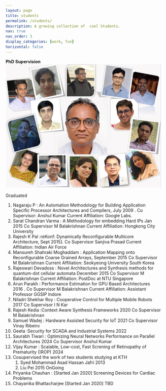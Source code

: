 ```yaml
---
layout: page
title: students
permalink: /students/
description: A growing collection of  cool Students.
nav: true
nav_order: 3
display_categories: [work, fun]
horizontal: false
---
```

**PhD Supervision**
![The cool Folks](/assets/img/phdGroup-1.jpeg)

Graduated
1. Nagaraju P : An Automation Methodology for Building Application Specific Processor Architectures and Compilers, July 2009 . Co Supervisor: Anshul Kumar Current Affiliation: Google
Labs.
2. Sarat Chandran Varma : A Methodology for embedding Hard IPs Jan 2015 Co Supervisor M
Balakrishnan Current Affiliation: Hongkong City University
3. Rajesh K Pal :reKonf: Dynamically Reconfigurable Multicore Architecture, Sept 2015]. Co
Supervisor Sanjiva Prasad Current Affiliation: Indian Air Force
4. Mansureh Shahraki Moghaddam : Application Mapping onto Reconfigurable Coarse Grained
Arrays, September 2015 Co Supervisor M Balakrishnan Current Affiliation: Seokyeong University
South Korea
5. Rajeswari Devadoss : Novel Architectures and Synthesis methods for quantum-dot cellular automata December 2015 Co Supervisor M Balakrishnan Current Affiliation: PostDoc at NTU
Singapore
6. Arun Parakh : Performance Estimation for GPU Based Architectures 2016 . Co Supervisor M
Balakrishnan Current Affiliation: Assistant Professor GGSIP Indore
7. Niladri Shekhar Roy : Cooperative Control for Multiple Mobile Robots 2017 Co Supervisor I N
Kar
8. Rajesh Kedia :Context Aware Synthesis Frameworks 2020 Co Supervisor M Balakrishnan
9. Samuel Wadej : Hardware Assisted Security for IoT 2021 Co Supervisor Vinay Ribeiro
10. Geeta :Security for SCADA and Industrial Systems 2022
11. Saurabh Tiwari : Optimizing Neural Networks Performance on Parallel Architectures 2024 Co
Supervisor Anshul Kumar
12. Vijay Kumar : Scalable, Low-cost, Fast Screning of Retinopathy of Prematurity ()ROP) 2024
13. Cosupervised the work of two students studying at KTH
    1. Syed Mohammad Asad Hassan Jafri 2013
    2. Liu Pei 2015
OnGoing
1. Priyanka Chauhan : [Started Jan 2020] Screening Devices for Cardiac Problems
2. Chayanika Bhattacharjee [Started Jan 2020] TBD
